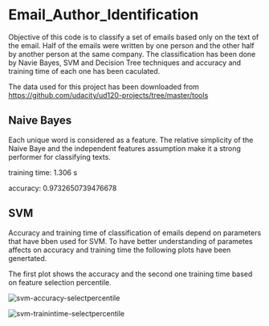 # Email_Author_Identification
Objective of this code is to classify a set of emails based only on the text of the email. Half of the emails were written by one person and the other half by another person at the same company. The classification has been done by Navie Bayes, SVM and Decision Tree techniques and accuracy and training time of each one has been caculated.  

The data used for this project has been downloaded from https://github.com/udacity/ud120-projects/tree/master/tools

## Naive Bayes

Each unique word is considered as a feature. The relative simplicity of the Naive Baye and the independent features assumption  make it a strong performer for classifying texts.

training time: 1.306 s

accuracy: 0.9732650739476678

## SVM
Accuracy and training time of classification of emails depend on parameters that have bben used for SVM. To have better understanding of parametes affects on accuracy and training time the following plots have been genertated.

The first plot shows the accuracy and the second one training time based on feature selection percentile.

![svm-accuracy-selectpercentile](https://user-images.githubusercontent.com/39537957/40526997-d0686a56-5f9e-11e8-82fa-53437dbe0dc8.png)

![svm-trainintime-selectpercentile](https://user-images.githubusercontent.com/39537957/40530047-28dbb2ee-5fac-11e8-9c6d-7c41c641c07b.png)
